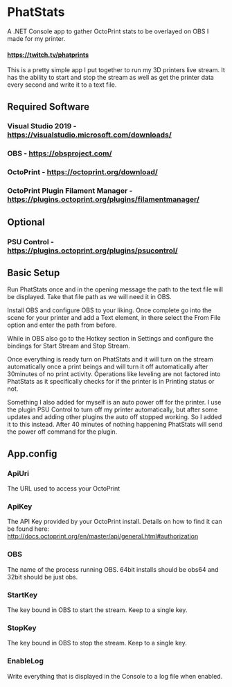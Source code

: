 # PhatStats
A .NET Console app to gather OctoPrint stats to be overlayed on OBS I made for my printer.

#### https://twitch.tv/phatprints

This is a pretty simple app I put together to run my 3D printers live stream. It has the ability to start and stop the stream as well as get the printer data every second and write it to a text file.

## Required Software
### Visual Studio 2019 - https://visualstudio.microsoft.com/downloads/
### OBS - https://obsproject.com/
### OctoPrint - https://octoprint.org/download/
### OctoPrint Plugin Filament Manager - https://plugins.octoprint.org/plugins/filamentmanager/

## Optional
### PSU Control - https://plugins.octoprint.org/plugins/psucontrol/

## Basic Setup
Run PhatStats once and in the opening message the path to the text file will be displayed. Take that file path as we will need it in OBS.

Install OBS and configure OBS to your liking. Once complete go into the scene for your printer and add a Text element, in there select the From File option and enter the path from before.

While in OBS also go to the Hotkey section in Settings and configure the bindings for Start Stream and Stop Stream.

Once everything is ready turn on PhatStats and it will turn on the stream automatically once a print beings and will turn it off automatically after 30minutes of no print activity. Operations like leveling are not factored into PhatStats as it specifically checks for if the printer is in Printing status or not.

Something I also added for myself is an auto power off for the printer. I use the plugin PSU Control to turn off my printer automatically, but after some updates and adding other plugins the auto off stopped working. So I added it to this instead. After 40 minutes of nothing happening PhatStats will send the power off command for the plugin.

## App.config

### ApiUri
The URL used to access your OctoPrint

### ApiKey
The API Key provided by your OctoPrint install. Details on how to find it can be found here: http://docs.octoprint.org/en/master/api/general.html#authorization

### OBS
The name of the process running OBS. 64bit installs should be obs64 and 32bit should be just obs.

### StartKey
The key bound in OBS to start the stream. Keep to a single key.

### StopKey
The key bound in OBS to stop the stream. Keep to a single key.

### EnableLog
Write everything that is displayed in the Console to a log file when enabled.
